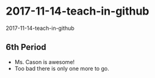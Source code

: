 # 2017-11-14-teach-in-github
2017-11-14-teach-in-github

## 6th Period

* Ms. Cason is awesome!
* Too bad there is only one more to go.
